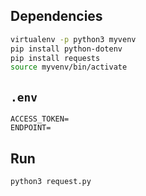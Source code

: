 ## Dependencies

```bash
virtualenv -p python3 myvenv
pip install python-dotenv
pip install requests
source myvenv/bin/activate
```

## `.env`

```
ACCESS_TOKEN=
ENDPOINT=
```

## Run

```python
python3 request.py
```
